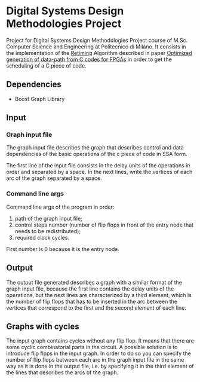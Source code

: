 # Digital Systems Design Methodologies Project

Project for Digital Systems Design Methodologies Project course of M.Sc. Computer Science and Engineering at Politecnico di Milano.
It consists in the implementation of the [Retiming](https://en.wikipedia.org/wiki/Retiming) Algorithm described in paper [Optimized generation of data-path from C codes for FPGAs](https://ieeexplore.ieee.org/document/1395540/) in order to get the scheduling of a C piece of code.

## Dependencies
* Boost Graph Library

## Input
### Graph input file
The graph input file describes the graph that describes control and data dependencies of the basic operations of the c piece of code in SSA form.

The first line of the input file consists in the delay units of the operations in order and separated by a space.
In the next lines, write the vertices of each arc of the graph separated by a space.

### Command line args
Command line args of the program in order:

1. path of the graph input file;
2. control steps number (number of flip flops in front of the entry node that needs to be redistributed);
3. required clock cycles.

First number is 0 because it is the entry node.

## Output
The output file generated describes a graph with a similar format of the graph input file, because the first line contains the delay units of the operations, but the next lines are characterized by a third element, which is the number of flip flops that has to be inserted in the arc between the vertices that correspond to the first and the second element of each line.

## Graphs with cycles
The input graph contains cycles without any flip flop. It means that there are some cyclic combinatorial parts in the circuit.
A possible solution is to introduce flip flops in the input graph.
In order to do so you can specify the number of flip flops between each arc in the graph input file in the same way as it is done in the output file, i.e. by specifying it in the third element of the lines that describes the arcs of the graph.
